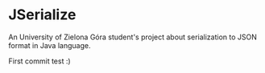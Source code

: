 JSerialize
==========

An University of Zielona Góra student's project about serialization to JSON format in Java language.

First commit test :)